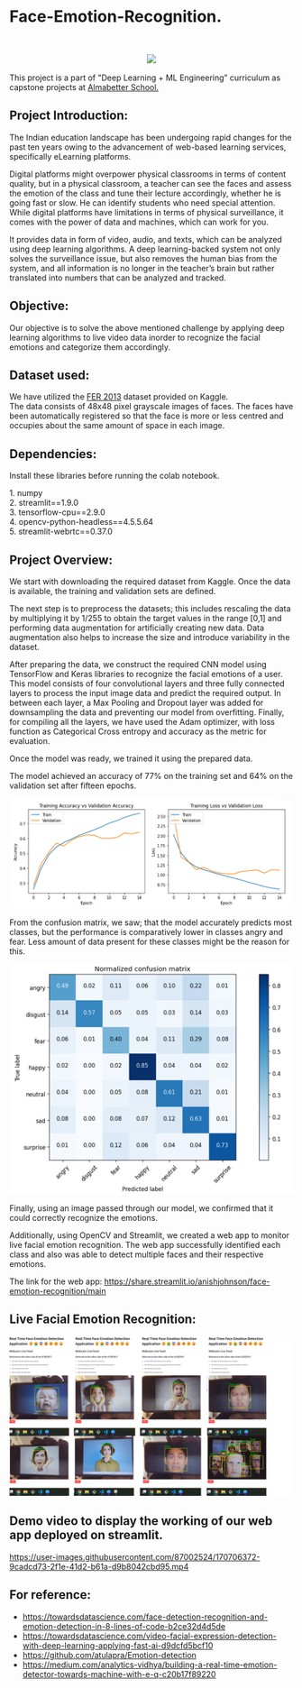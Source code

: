 # <h1>Face-Emotion-Recognition.</h1><br>
<p align="center">
<img src="https://github.com/anishjohnson/Face-Emotion-Recognition/blob/main/Images%20Used/github_cover_croped.jpg">
</p>

This project is a part of "Deep Learning + ML Engineering” curriculum as capstone projects at [Almabetter School.](https://www.almabetter.com/)


## Project Introduction:<br>
<p>The Indian education landscape has been undergoing rapid changes for the past ten years owing to the advancement of web-based learning services, specifically eLearning platforms.</p>

<p>Digital platforms might overpower physical classrooms in terms of content quality, but in a physical classroom, a teacher can see the faces and assess the emotion of the class and tune their lecture accordingly, whether he is going fast or slow. He can identify students who need special attention.
While digital platforms have limitations in terms of physical surveillance, it comes with the power of data and machines, which can work for you.</p>

<p>It provides data in form of video, audio, and texts, which can be analyzed using deep learning algorithms. A deep learning-backed system not only solves the surveillance issue, but also removes the human bias from the system, and all information is no longer in the teacher’s brain but rather translated into numbers that can be analyzed and tracked.</p>

## Objective:<br>
Our objective is to solve the above mentioned challenge by applying deep learning algorithms to live video data inorder to recognize the facial emotions and categorize them accordingly.

## Dataset used:<br>
We have utilized the [FER 2013](https://www.kaggle.com/datasets/msambare/fer2013) dataset provided on Kaggle.<br>
The data consists of 48x48 pixel grayscale images of faces. The faces have been automatically registered so that the face is more or less centred and occupies about the same amount of space in each image.<br>

## Dependencies:<br>
<p> Install these libraries before running the colab notebook.</p>
1. numpy<br>
2. streamlit==1.9.0<br>
3. tensorflow-cpu==2.9.0<br>
4. opencv-python-headless==4.5.5.64<br>
5. streamlit-webrtc==0.37.0<br>

## Project Overview:<br>
<p>We start with downloading the required dataset from Kaggle. Once the data is available, the training and validation sets are defined.</p>

<p>The next step is to preprocess the datasets; this includes rescaling the data by multiplying it by 1/255 to obtain the target values in the range [0,1] and performing data augmentation for artificially creating new data. Data augmentation also helps to increase the size and introduce variability in the dataset.</p>

<p>After preparing the data, we construct the required CNN model using TensorFlow and Keras libraries to recognize the facial emotions of a user. This model consists of four convolutional layers and three fully connected layers to process the input image data and predict the required output. In between each layer, a Max Pooling and Dropout layer was added for downsampling the data and preventing our model from overfitting. Finally, for compiling all the layers, we have used the Adam optimizer, with loss function as Categorical Cross entropy and accuracy as the metric for evaluation.</p>

<p>Once the model was ready, we trained it using the prepared data.</p>

<p>The model achieved an accuracy of 77% on the training set and 64% on the validation set after fifteen epochs.</p>
<img src='https://github.com/anishjohnson/Face-Emotion-Recognition/blob/main/Images%20Used/loss%20%26%20accuracy.png'>

<p>From the confusion matrix, we saw; that the model accurately predicts most classes, but the performance is comparatively lower in classes angry and fear. Less amount of data present for these classes might be the reason for this.</p>
<img src='https://github.com/anishjohnson/Face-Emotion-Recognition/blob/main/Images%20Used/confusion%20matrix.png'>

<p>Finally, using an image passed through our model, we confirmed that it could correctly recognize the emotions.</p>

<p>Additionally, using OpenCV and Streamlit, we created a web app to monitor live facial emotion recognition. The web app successfully identified each class and also was able to detect multiple faces and their respective emotions.</p>

The link for the web app: https://share.streamlit.io/anishjohnson/face-emotion-recognition/main

## Live Facial Emotion Recognition:
<img src='https://github.com/anishjohnson/Face-Emotion-Recognition/blob/main/Images%20Used/face_detect.png'>

## Demo video to display the working of our web app deployed on streamlit.

https://user-images.githubusercontent.com/87002524/170706372-9cadcd73-2f1e-41d2-b61a-d9b8042cbd95.mp4


## For reference:<br>
* https://towardsdatascience.com/face-detection-recognition-and-emotion-detection-in-8-lines-of-code-b2ce32d4d5de
* https://towardsdatascience.com/video-facial-expression-detection-with-deep-learning-applying-fast-ai-d9dcfd5bcf10
* https://github.com/atulapra/Emotion-detection
* https://medium.com/analytics-vidhya/building-a-real-time-emotion-detector-towards-machine-with-e-q-c20b17f89220

